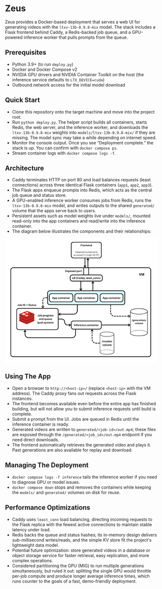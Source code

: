 # Zeus

Zeus provides a Docker-based deployment that serves a web UI for generating videos with the `ltxv-13b-0.9.8-mix` model. The stack includes a Flask frontend behind Caddy, a Redis-backed job queue, and a GPU-powered inference worker that pulls prompts from the queue.

## Prerequisites
- Python 3.9+ (to run `deploy.py`)
- Docker and Docker Compose v2
- NVIDIA GPU drivers and NVIDIA Container Toolkit on the host (the inference service defaults to `LTX_DEVICE=cuda`)
- Outbound network access for the initial model download

## Quick Start
- Clone this repository onto the target machine and move into the project root.
- Run `python deploy.py`. The helper script builds all containers, starts Redis, the web server, and the inference worker, and downloads the `ltxv-13b-0.9.8-mix` weights into `models/ltxv-13b-0.9.8-mix/` if they are missing. The model sync may take a while depending on internet speed.
- Monitor the console output. Once you see “Deployment complete.” the stack is up. You can confirm with `docker compose ps`.
- Stream container logs with `docker compose logs -f`.

## Architecture
- Caddy terminates HTTP on port 80 and load balances requests (least connections) across three identical Flask containers (`app1`, `app2`, `app3`).
- The Flask apps enqueue prompts into Redis, which acts as the central job queue and status store.
- A GPU-enabled inference worker consumes jobs from Redis, runs the `ltxv-13b-0.9.8-mix` model, and writes outputs to the shared `generated/` volume that the apps serve back to users.
- Persistent assets such as model weights live under `models/`, mounted read-only into the app containers and read/write into the inference container.
- The diagram below illustrates the components and their relationships:

<img src="Zeus%20System%20Design%20Cropped.png" alt="Zeus system architecture diagram" width="640" />

## Using The App
- Open a browser to `http://<host-ip>/` (replace `<host-ip>` with the VM address). The Caddy proxy fans out requests across the Flask instances.
- The frontend becomes available even before the entire app has finished building, but will not allow you to submit inference requests until build is complete.
- Submit a prompt from the UI. Jobs are queued in Redis until the inference container is ready.
- Generated videos are written to `generated/<job-id>/out.mp4`; these files are exposed through the `/generated/<job_id>/out.mp4` endpoint if you need direct downloads.
- The frontend automatically retrieves the generated video and plays it. Past generations are also available for replay and download.

## Managing The Deployment
- `docker compose logs -f inference` tails the inference worker if you need to diagnose GPU or model issues.
- `docker compose down` stops and removes the containers while keeping the `models/` and `generated/` volumes on disk for reuse.

## Performance Optimizations
- Caddy uses `least_conn` load balancing, directing incoming requests to the Flask replica with the fewest active connections to maintain stable latency under load.
- Redis backs the queue and status hashes; its in-memory design delivers sub-millisecond writes/reads, and the simple KV store fit the project's lightweight data model.
- Potential future optimization: store generated videos in a database or object storage service for faster retrieval, easy replication, and more complex operations.
- Considered partitioning the GPU (MIG) to run multiple generations simultaneously, but ruled it out: splitting the single GPU would throttle per-job compute and produce longer average inference times, which runs counter to the goals of a fast, demo-friendly deployment.
